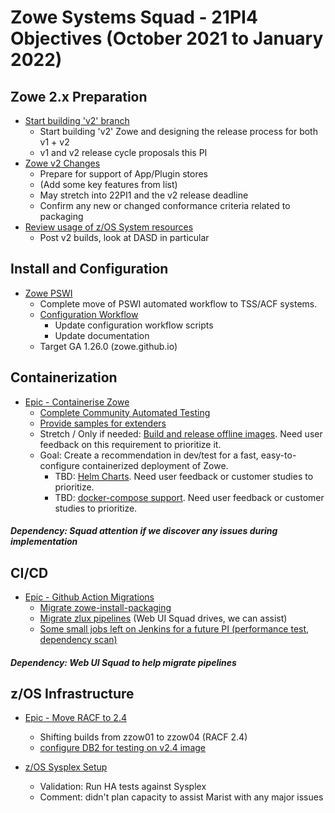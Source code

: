 # Zowe Systems Squad - 21PI4 Objectives (October 2021 to January 2022)

## Zowe 2.x Preparation

* [Start building 'v2' branch](https://github.com/zowe/zowe-install-packaging/issues/2262)
  - Start building 'v2' Zowe and designing the release process for both v1 + v2 
  - v1 and v2 release cycle proposals this PI 
* [Zowe v2 Changes](https://github.com/zowe/zowe-install-packaging/issues/2435)
  - Prepare for support of App/Plugin stores
  - (Add some key features from list)
  - May stretch into 22PI1 and the v2 release deadline
  - Confirm any new or changed conformance criteria related to packaging
* [Review usage of z/OS System resources](https://github.com/zowe/zowe-install-packaging/issues/2434)
  - Post v2 builds, look at DASD in particular

## Install and Configuration 

* [Zowe PSWI]()
  - Complete move of PSWI automated workflow to TSS/ACF systems.
  - [Configuration Workflow](https://github.com/zowe/zowe-install-packaging/issues/2136)
    * Update configuration workflow scripts
    * Update documentation
  - Target GA 1.26.0 (zowe.github.io)

## Containerization

* [Epic - Containerise Zowe](https://github.com/zowe/zowe-install-packaging/issues/793)
  - [Complete Community Automated Testing](https://github.com/zowe/zowe-install-packaging/issues/2251)
  - [Provide samples for extenders](https://github.com/zowe/zowe-install-packaging/issues/2426)
  - Stretch / Only if needed: [Build and release offline images](https://github.com/zowe/zowe-install-packaging/issues/2427). Need user feedback on this requirement to prioritize it.
  - Goal: Create a recommendation in dev/test for a fast, easy-to-configure containerized deployment of Zowe.
    - TBD: [Helm Charts](https://github.com/zowe/zowe-install-packaging/issues/2247). Need user feedback or customer studies to prioritize.
    - TBD: [docker-compose support](https://github.com/zowe/zowe-install-packaging/issues/2249).  Need user feedback or customer studies to prioritize.

##### Dependency: Squad attention if we discover any issues during implementation

## CI/CD 

* [Epic - Github Action Migrations](https://github.com/zowe/zowe-install-packaging/issues/2267)
  - [Migrate zowe-install-packaging](https://github.com/zowe/zowe-install-packaging/issues/2268)
  - [Migrate zlux pipelines](https://github.com/zowe/zlux/issues/746) (Web UI Squad drives, we can assist)
  - [Some small jobs left on Jenkins for a future PI (performance test, dependency scan)](https://github.com/zowe/zowe-install-packaging/issues/2270)

##### Dependency: Web UI Squad to help migrate pipelines

## z/OS Infrastructure

* [Epic - Move RACF to 2.4](https://github.com/zowe/zowe-install-packaging/issues/1397)
  * Shifting builds from zzow01 to zzow04 (RACF 2.4)
  * [configure DB2 for testing on v2.4 image](https://github.com/zowe/zowe-install-packaging/issues/2432)

* [z/OS Sysplex Setup](https://github.com/zowe/zowe-install-packaging/issues/1479)
  - Validation: Run HA tests against Sysplex
  - Comment: didn't plan capacity to assist Marist with any major issues


